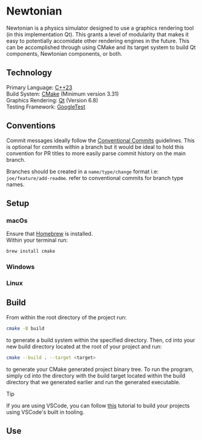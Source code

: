 # Newtonian
Newtonian is a physics simulator designed to use a graphics rendering tool (in this implementation Qt). This grants a level of modularity that makes it easy to potentially accomidate other rendering engines in the future. This can be accomplished through using CMake and its target system to build Qt components, Newtonian components, or both.

## Technology
Primary Language: [C++23](https://cplusplus.com/reference/)<br>
Build System: [CMake](https://cmake.org/) (Minimum version 3.31)<br>
Graphics Rendering: [Qt](https://www.qt.io/developers) (Version 6.8)<br>
Testing Framework: [GoogleTest](https://google.github.io/googletest/)<br>

## Conventions
Commit messages ideally follow the [Conventional Commits](https://www.conventionalcommits.org/en/v1.0.0/) guidelines. This is optional for commits within a branch but it would be ideal to hold this convention for PR titles to more easily parse commit history on the main branch.

Branches should be created in a `name/type/change` format i.e: `joe/feature/add-readme`. refer to conventional commits for branch type names.

## Setup
### macOs
Ensure that [Homebrew](https://brew.sh/) is installed.<br>
Within your terminal run:
``` sh
brew install cmake
```

### Windows
<!-- TODO: -->

### Linux
<!-- TODO: -->

## Build
From within the root directory of the project run:
```sh
cmake -B build
```
to generate a build system within the specified directory. Then, cd into your new build directory located at the root of your project and run:
```sh
cmake --build . --target <target>
```
to generate your CMake generated project binary tree. To run the program, simply cd into the directory with the build target located within the build directory that we generated earlier and run the generated executable.
>[!TIP]
>If you are using VSCode, you can follow [this](https://learn.microsoft.com/en-us/vcpkg/get_started/get-started-vscode?pivots=shell-powershell) tutorial to build your projects using VSCode's built in tooling.
<!-- TODO: Expand when we have a concrete build process that can be documented -->

## Use
<!-- TODO: -->
